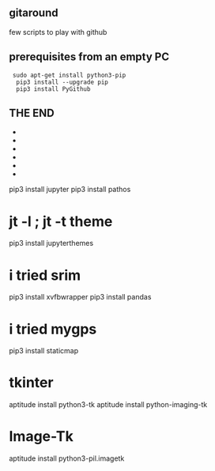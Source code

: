 gitaround
-----------


few scripts to play with github


prerequisites from an empty PC
------------------------------

```
 sudo apt-get install python3-pip
  pip3 install --upgrade pip
  pip3 install PyGithub
```
THE END
--------

*

*

*

*

*

*


  pip3 install jupyter
  pip3 install pathos
  # jt -l   ;  jt -t theme
  pip3 install jupyterthemes
  # i tried srim
  pip3 install xvfbwrapper
  pip3 install pandas
  # i tried mygps
  pip3 install staticmap
  # tkinter
  aptitude install python3-tk
  aptitude install python-imaging-tk
  # Image-Tk
  aptitude install python3-pil.imagetk
